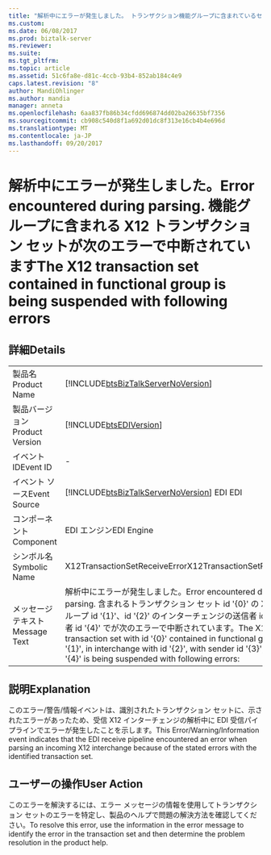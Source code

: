 ```yaml
---
title: "解析中にエラーが発生しました。 トランザクション機能グループに含まれているセットは、次のエラーで中断されていますが、X12 |Microsoft ドキュメント"
ms.custom: 
ms.date: 06/08/2017
ms.prod: biztalk-server
ms.reviewer: 
ms.suite: 
ms.tgt_pltfrm: 
ms.topic: article
ms.assetid: 51c6fa8e-d81c-4ccb-93b4-852ab184c4e9
caps.latest.revision: "8"
author: MandiOhlinger
ms.author: mandia
manager: anneta
ms.openlocfilehash: 6aa837fb86b34cfdd696874dd02ba26635bf7356
ms.sourcegitcommit: cb908c540d8f1a692d01dc8f313e16cb4b4e696d
ms.translationtype: MT
ms.contentlocale: ja-JP
ms.lasthandoff: 09/20/2017
---
```

# <a name="error-encountered-during-parsing-the-x12-transaction-set-contained-in-functional-group-is-being-suspended-with-following-errors"></a><span data-ttu-id="c3e81-103">解析中にエラーが発生しました。</span><span class="sxs-lookup"><span data-stu-id="c3e81-103">Error encountered during parsing.</span></span> <span data-ttu-id="c3e81-104">機能グループに含まれる X12 トランザクション セットが次のエラーで中断されています</span><span class="sxs-lookup"><span data-stu-id="c3e81-104">The X12 transaction set contained in functional group is being suspended with following errors</span></span>
## <a name="details"></a><span data-ttu-id="c3e81-105">詳細</span><span class="sxs-lookup"><span data-stu-id="c3e81-105">Details</span></span>  
  
|||  
|-|-|  
|<span data-ttu-id="c3e81-106">製品名</span><span class="sxs-lookup"><span data-stu-id="c3e81-106">Product Name</span></span>|[!INCLUDE[btsBizTalkServerNoVersion](../includes/btsbiztalkservernoversion-md.md)]|  
|<span data-ttu-id="c3e81-107">製品バージョン</span><span class="sxs-lookup"><span data-stu-id="c3e81-107">Product Version</span></span>|[!INCLUDE[btsEDIVersion](../includes/btsediversion-md.md)]|  
|<span data-ttu-id="c3e81-108">イベント ID</span><span class="sxs-lookup"><span data-stu-id="c3e81-108">Event ID</span></span>|-|  
|<span data-ttu-id="c3e81-109">イベント ソース</span><span class="sxs-lookup"><span data-stu-id="c3e81-109">Event Source</span></span>|[!INCLUDE[btsBizTalkServerNoVersion](../includes/btsbiztalkservernoversion-md.md)]<span data-ttu-id="c3e81-110"> EDI</span><span class="sxs-lookup"><span data-stu-id="c3e81-110"> EDI</span></span>|  
|<span data-ttu-id="c3e81-111">コンポーネント</span><span class="sxs-lookup"><span data-stu-id="c3e81-111">Component</span></span>|<span data-ttu-id="c3e81-112">EDI エンジン</span><span class="sxs-lookup"><span data-stu-id="c3e81-112">EDI Engine</span></span>|  
|<span data-ttu-id="c3e81-113">シンボル名</span><span class="sxs-lookup"><span data-stu-id="c3e81-113">Symbolic Name</span></span>|<span data-ttu-id="c3e81-114">X12TransactionSetReceiveError</span><span class="sxs-lookup"><span data-stu-id="c3e81-114">X12TransactionSetReceiveError</span></span>|  
|<span data-ttu-id="c3e81-115">メッセージ テキスト</span><span class="sxs-lookup"><span data-stu-id="c3e81-115">Message Text</span></span>|<span data-ttu-id="c3e81-116">解析中にエラーが発生しました。</span><span class="sxs-lookup"><span data-stu-id="c3e81-116">Error encountered during parsing.</span></span> <span data-ttu-id="c3e81-117">含まれるトランザクション セット id '{0}' の X12 機能グループ id '{1}'、id '{2}' のインターチェンジの送信者 id '{3}'、受信者 id '{4}' でが次のエラーで中断されています。</span><span class="sxs-lookup"><span data-stu-id="c3e81-117">The X12 transaction set with id '{0}' contained in functional group with id '{1}', in interchange with id '{2}', with sender id '{3}', receiver id '{4}' is being suspended with following errors:</span></span>|  
  
## <a name="explanation"></a><span data-ttu-id="c3e81-118">説明</span><span class="sxs-lookup"><span data-stu-id="c3e81-118">Explanation</span></span>  
 <span data-ttu-id="c3e81-119">このエラー/警告/情報イベントは、識別されたトランザクション セットに、示されたエラーがあったため、受信 X12 インターチェンジの解析中に EDI 受信パイプラインでエラーが発生したことを示します。</span><span class="sxs-lookup"><span data-stu-id="c3e81-119">This Error/Warning/Information event indicates that the EDI receive pipeline encountered an error when parsing an incoming X12 interchange because of the stated errors with the identified transaction set.</span></span>  
  
## <a name="user-action"></a><span data-ttu-id="c3e81-120">ユーザーの操作</span><span class="sxs-lookup"><span data-stu-id="c3e81-120">User Action</span></span>  
 <span data-ttu-id="c3e81-121">このエラーを解決するには、エラー メッセージの情報を使用してトランザクション セットのエラーを特定し、製品のヘルプで問題の解決方法を確認してください。</span><span class="sxs-lookup"><span data-stu-id="c3e81-121">To resolve this error, use the information in the error message to identify the error in the transaction set and then determine the problem resolution in the product help.</span></span>